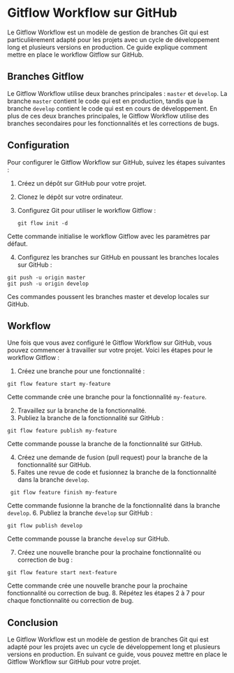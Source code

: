 # Gitflow Workflow sur GitHub

Le Gitflow Workflow est un modèle de gestion de branches Git qui est particulièrement adapté pour les projets avec un cycle de développement long et plusieurs versions en production. Ce guide explique comment mettre en place le workflow Gitflow sur GitHub.

## Branches Gitflow

Le Gitflow Workflow utilise deux branches principales : `master` et `develop`. La branche `master` contient le code qui est en production, tandis que la branche `develop` contient le code qui est en cours de développement. En plus de ces deux branches principales, le Gitflow Workflow utilise des branches secondaires pour les fonctionnalités et les corrections de bugs.

## Configuration

Pour configurer le Gitflow Workflow sur GitHub, suivez les étapes suivantes :

1. Créez un dépôt sur GitHub pour votre projet.
2. Clonez le dépôt sur votre ordinateur.
3. Configurez Git pour utiliser le workflow Gitflow :

   ```
   git flow init -d
   ```

Cette commande initialise le workflow Gitflow avec les paramètres par défaut.

4. Configurez les branches sur GitHub en poussant les branches locales sur GitHub :

```
git push -u origin master
git push -u origin develop
```

Ces commandes poussent les branches master et develop locales sur GitHub.

## Workflow

Une fois que vous avez configuré le Gitflow Workflow sur GitHub, vous pouvez commencer à travailler sur votre projet. Voici les étapes pour le workflow Gitflow :

1. Créez une branche pour une fonctionnalité :

```
git flow feature start my-feature
```

Cette commande crée une branche pour la fonctionnalité `my-feature`.

2. Travaillez sur la branche de la fonctionnalité.
3. Publiez la branche de la fonctionnalité sur GitHub :
```
git flow feature publish my-feature
```
Cette commande pousse la branche de la fonctionnalité sur GitHub.

4. Créez une demande de fusion (pull request) pour la branche de la fonctionnalité sur GitHub.
5. Faites une revue de code et fusionnez la branche de la fonctionnalité dans la branche `develop`.
```
 git flow feature finish my-feature
```
Cette commande fusionne la branche de la fonctionnalité dans la branche `develop`.
6. Publiez la branche `develop` sur GitHub :
```
git flow publish develop
```
Cette commande pousse la branche `develop` sur GitHub.

7. Créez une nouvelle branche pour la prochaine fonctionnalité ou correction de bug :
```
git flow feature start next-feature
```
Cette commande crée une nouvelle branche pour la prochaine fonctionnalité ou correction de bug.
8. Répétez les étapes 2 à 7 pour chaque fonctionnalité ou correction de bug.

## Conclusion

Le Gitflow Workflow est un modèle de gestion de branches Git qui est adapté pour les projets avec un cycle de développement long et plusieurs versions en production. En suivant ce guide, vous pouvez mettre en place le Gitflow Workflow sur GitHub pour votre projet.









































